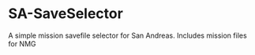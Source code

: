 # SA-SaveSelector

A simple mission savefile selector for San Andreas. Includes mission files for NMG
